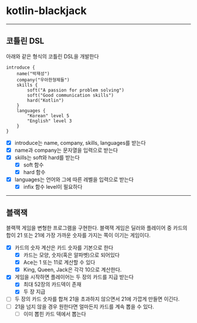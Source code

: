 # kotlin-blackjack
***
## 코틀린 DSL
아래와 같은 형식의 코틀린 DSL을 개발한다
```
introduce {
    name("박재성")
    company("우아한형제들")
    skills {
        soft("A passion for problem solving")
        soft("Good communication skills")
        hard("Kotlin")
    }
    languages {
        "Korean" level 5
        "English" level 3
    }
}
```
- [x] introduce는 name, company, skills, languages를 받는다
- [x] name과 company는 문자열을 입력으로 받는다
- [x] skills는 soft와 hard를 받는다
  - [x] soft 함수
  - [x] hard 함수
- [x] languages는 언어와 그에 따른 레벨을 입력으로 받는다
  - [x] infix 함수 level이 필요하다

***
## 블랙잭
블랙잭 게임을 변형한 프로그램을 구현한다. 블랙잭 게임은 딜러와 플레이어 중 카드의 합이 21 또는 21에 가장 가까운 숫자를 가지는 쪽이 이기는 게임이다.

- [x] 카드의 숫자 계산은 카드 숫자를 기본으로 한다
  - [x] 카드는 모양, 숫자(혹은 알파벳)으로 되어있다
  - [x] Ace는 1 또는 11로 계산할 수 있다
  - [x] King, Queen, Jack은 각각 10으로 계산한다.
- [x] 게임을 시작하면 플레이어는 두 장의 카드를 지급 받는다 
  - [x] 최대 52장의 카드덱이 존재
  - [x] 두 장 지급
- [ ] 두 장의 카드 숫자를 합쳐 21을 초과하지 않으면서 21에 가깝게 만들면 이긴다. 
- [ ] 21을 넘지 않을 경우 원한다면 얼마든지 카드를 계속 뽑을 수 있다.
  - [ ] 이미 뽑힌 카드 덱에서 뽑는다